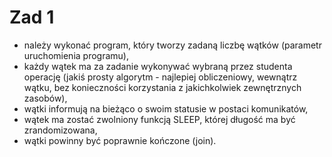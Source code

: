 # Zad 1

- należy wykonać program, który tworzy zadaną liczbę wątków (parametr uruchomienia programu),
- każdy wątek ma za zadanie wykonywać wybraną przez studenta operację (jakiś prosty algorytm - najlepiej obliczeniowy, wewnątrz wątku, bez konieczności korzystania z jakichkolwiek zewnętrznych zasobów),
- wątki informują na bieżąco o swoim statusie w postaci komunikatów,
- wątek ma zostać zwolniony funkcją SLEEP, której długość ma być zrandomizowana,
- wątki powinny być poprawnie kończone (join).
